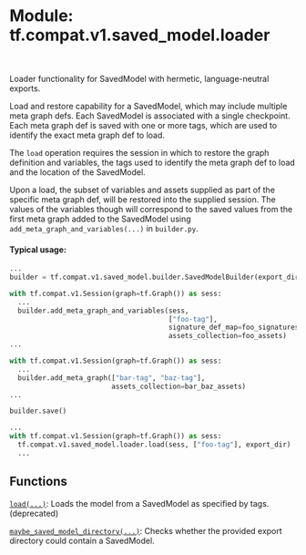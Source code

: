 <div itemscope itemtype="http://developers.google.com/ReferenceObject">
<meta itemprop="name" content="tf.compat.v1.saved_model.loader" />
<meta itemprop="path" content="Stable" />
</div>

# Module: tf.compat.v1.saved_model.loader


<table class="tfo-notebook-buttons tfo-api" align="left">
</table>



Loader functionality for SavedModel with hermetic, language-neutral exports.


Load and restore capability for a SavedModel, which may include multiple meta
graph defs. Each SavedModel is associated with a single checkpoint. Each meta
graph def is saved with one or more tags, which are used to identify the exact
meta graph def to load.

The `load` operation requires the session in which to restore the graph
definition and variables, the tags used to identify the meta graph def to
load and the location of the SavedModel.

Upon a load, the subset of variables and assets supplied as part of the specific
meta graph def, will be restored into the supplied session. The values of the
variables though will correspond to the saved values from the first meta graph
added to the SavedModel using `add_meta_graph_and_variables(...)` in
`builder.py`.

#### Typical usage:



```python
...
builder = tf.compat.v1.saved_model.builder.SavedModelBuilder(export_dir)

with tf.compat.v1.Session(graph=tf.Graph()) as sess:
  ...
  builder.add_meta_graph_and_variables(sess,
                                       ["foo-tag"],
                                       signature_def_map=foo_signatures,
                                       assets_collection=foo_assets)
...

with tf.compat.v1.Session(graph=tf.Graph()) as sess:
  ...
  builder.add_meta_graph(["bar-tag", "baz-tag"],
                         assets_collection=bar_baz_assets)
...

builder.save()

...
with tf.compat.v1.Session(graph=tf.Graph()) as sess:
  tf.compat.v1.saved_model.loader.load(sess, ["foo-tag"], export_dir)
  ...

```

## Functions

[`load(...)`](../../../../tf/compat/v1/saved_model/load.md): Loads the model from a SavedModel as specified by tags. (deprecated)

[`maybe_saved_model_directory(...)`](../../../../tf/compat/v1/saved_model/contains_saved_model.md): Checks whether the provided export directory could contain a SavedModel.

